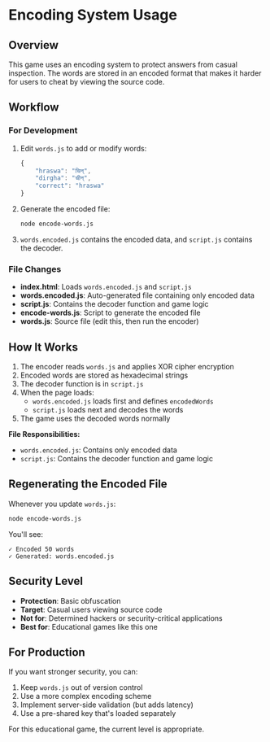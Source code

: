 # Encoding System Usage

## Overview

This game uses an encoding system to protect answers from casual inspection. The words are stored in an encoded format that makes it harder for users to cheat by viewing the source code.

## Workflow

### For Development

1. Edit `words.js` to add or modify words:
   ```javascript
   {
       "hraswa": "चिन्",
       "dirgha": "चीन्",
       "correct": "hraswa"
   }
   ```

2. Generate the encoded file:
   ```bash
   node encode-words.js
   ```

3. `words.encoded.js` contains the encoded data, and `script.js` contains the decoder.

### File Changes

- **index.html**: Loads `words.encoded.js` and `script.js`
- **words.encoded.js**: Auto-generated file containing only encoded data
- **script.js**: Contains the decoder function and game logic
- **encode-words.js**: Script to generate the encoded file
- **words.js**: Source file (edit this, then run the encoder)

## How It Works

1. The encoder reads `words.js` and applies XOR cipher encryption
2. Encoded words are stored as hexadecimal strings
3. The decoder function is in `script.js`
4. When the page loads:
   - `words.encoded.js` loads first and defines `encodedWords`
   - `script.js` loads next and decodes the words
5. The game uses the decoded words normally

**File Responsibilities:**
- `words.encoded.js`: Contains only encoded data
- `script.js`: Contains the decoder function and game logic

## Regenerating the Encoded File

Whenever you update `words.js`:

```bash
node encode-words.js
```

You'll see:
```
✓ Encoded 50 words
✓ Generated: words.encoded.js
```

## Security Level

- **Protection**: Basic obfuscation
- **Target**: Casual users viewing source code
- **Not for**: Determined hackers or security-critical applications
- **Best for**: Educational games like this one

## For Production

If you want stronger security, you can:

1. Keep `words.js` out of version control
2. Use a more complex encoding scheme
3. Implement server-side validation (but adds latency)
4. Use a pre-shared key that's loaded separately

For this educational game, the current level is appropriate.

